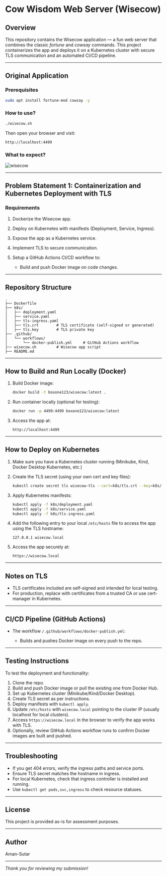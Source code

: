 

# Cow Wisdom Web Server (Wisecow)

## Overview
This repository contains the Wisecow application — a fun web server that combines the classic *fortune* and *cowsay* commands. This project containerizes the app and deploys it on a Kubernetes cluster with secure TLS communication and an automated CI/CD pipeline.

---

## Original Application

### Prerequisites
```bash
sudo apt install fortune-mod cowsay -y
````

### How to use?

```bash
./wisecow.sh
```

Then open your browser and visit:

```
http://localhost:4499
```

### What to expect?

![wisecow](https://github.com/nyrahul/wisecow/assets/9133227/8d6bfde3-4a5a-480e-8d55-3fef60300d98)



---

## Problem Statement 1: Containerization and Kubernetes Deployment with TLS

### Requirements

1. Dockerize the Wisecow app.
2. Deploy on Kubernetes with manifests (Deployment, Service, Ingress).
3. Expose the app as a Kubernetes service.
4. Implement TLS to secure communication.
5. Setup a GitHub Actions CI/CD workflow to:

   * Build and push Docker image on code changes.


---

## Repository Structure

```
.
├── Dockerfile
├── k8s/
│   ├── deployment.yaml
│   ├── service.yaml
│   ├── tls-ingress.yaml
│   ├── tls.crt        # TLS certificate (self-signed or generated)
│   ├── tls.key        # TLS private key
├── .github/
│   └── workflows/
│       └── docker-publish.yml     # GitHub Actions workflow
├── wisecow.sh         # Wisecow app script
├── README.md
```

---

## How to Build and Run Locally (Docker)

1. Build Docker image:

   ```bash
   docker build -t boxone123/wisecow:latest .
   ```

2. Run container locally (optional for testing):

   ```bash
   docker run -p 4499:4499 boxone123/wisecow:latest
   ```

3. Access the app at:

   ```
   http://localhost:4499
   ```

---

## How to Deploy on Kubernetes

1. Make sure you have a Kubernetes cluster running (Minikube, Kind, Docker Desktop Kubernetes, etc.)

2. Create the TLS secret (using your own cert and key files):

   ```bash
   kubectl create secret tls wisecow-tls --cert=k8s/tls.crt --key=k8s/tls.key
   ```

3. Apply Kubernetes manifests:

   ```bash
   kubectl apply -f k8s/deployment.yaml
   kubectl apply -f k8s/service.yaml
   kubectl apply -f k8s/tls-ingress.yaml
   ```

4. Add the following entry to your local `/etc/hosts` file to access the app using the TLS hostname:

   ```
   127.0.0.1 wisecow.local
   ```

5. Access the app securely at:

   ```
   https://wisecow.local
   ```

---

## Notes on TLS

* TLS certificates included are self-signed and intended for local testing.
* For production, replace with certificates from a trusted CA or use cert-manager in Kubernetes.

---

## CI/CD Pipeline (GitHub Actions)

* The workflow `/.github/workflows/docker-publish.yml`:

  * Builds and pushes Docker image on every push to the repo.
 
---

## Testing Instructions

To test the deployment and functionality:

1. Clone the repo.
2. Build and push Docker image or pull the existing one from Docker Hub.
3. Set up Kubernetes cluster (Minikube/Kind/Docker Desktop).
4. Create TLS secret as per instructions.
5. Deploy manifests with `kubectl apply`.
6. Update `/etc/hosts` with `wisecow.local` pointing to the cluster IP (usually localhost for local clusters).
7. Access `https://wisecow.local` in the browser to verify the app works with TLS.
8. Optionally, review GitHub Actions workflow runs to confirm Docker images are built and pushed.

---

## Troubleshooting

* If you get 404 errors, verify the ingress paths and service ports.
* Ensure TLS secret matches the hostname in ingress.
* For local Kubernetes, check that ingress controller is installed and running.
* Use `kubectl get pods,svc,ingress` to check resource statuses.

---

## License

This project is provided as-is for assessment purposes.

---

## Author

Aman-Sutar

---

*Thank you for reviewing my submission!*

```
